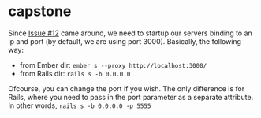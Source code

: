# capstone

Since [Issue #12](https://github.com/getaclue/capstone/issues/12) came around, we need to startup our servers binding to an ip and port (by default, we are using port 3000). Basically, the following way:
- from Ember dir: `ember s --proxy http://localhost:3000/`
- from Rails dir: `rails s -b 0.0.0.0`

Ofcourse, you can change the port if you wish. The only difference is for Rails, where you need to pass in the port parameter as a separate attribute. In other words, `rails s -b 0.0.0.0 -p 5555`
